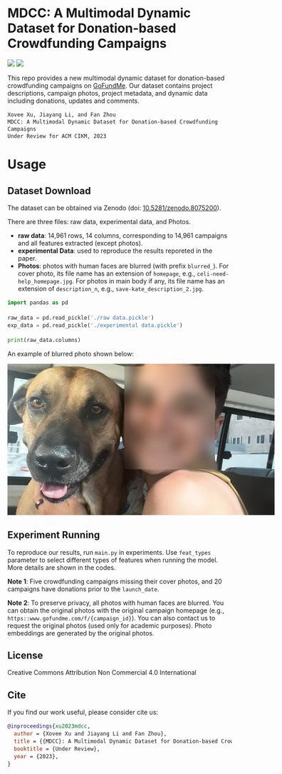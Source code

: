 # MDCC: A Multimodal Dynamic Dataset for Donation-based Crowdfunding Campaigns

[![](https://img.shields.io/badge/DOI-10.5281/zenodo.8075200-blue)](https://doi.org/10.5281/zenodo.8075200) ![](https://img.shields.io/badge/CIKM'23-submission-green)  

This repo provides a new multimodal dynamic dataset for donation-based crowdfunding campaigns on [GoFundMe](https://gofundme.com/). Our dataset contains project descriptions, campaign photos, project metadata, and dynamic data including donations, updates and comments. 

    Xovee Xu, Jiayang Li, and Fan Zhou
    MDCC: A Multimodal Dynamic Dataset for Donation-based Crowdfunding Campaigns
    Under Review for ACM CIKM, 2023

# Usage

## Dataset Download

The dataset can be obtained via Zenodo
(doi: [10.5281/zenodo.8075200](https://doi.org/10.5281/zenodo.8075200)).

There are three files: raw data, experimental data, and Photos. 

- **raw data**: 14,961 rows, 14 columns, corresponding to 14,961 campaigns and all features extracted (except photos).
- **experimental Data**: used to reproduce the results reporeted in the paper. 
- **Photos**: photos with human faces are blurred (with prefix `blurred_`). For cover photo, its file name has an extension of `homepage`, e.g., `celi-need-help_homepage.jpg`. For photos in main body if any, its file name has an extension of `description_n`, e.g., `save-kate_description_2.jpg`. 


```python
import pandas as pd

raw_data = pd.read_pickle('./raw data.pickle')
exp_data = pd.read_pickle('./experimental data.pickle')

print(raw_data.columns)
```

An example of blurred photo shown below: 
<div style="text-align: center;">
<img src="./sample-photo.jpg" alt="blurred photo" style="max-width: 600px; max-height: 400px;" />
</div>

## Experiment Running

To reproduce our results, run `main.py` in experiments. Use `feat_types` parameter to select different types of features when running the model. More details are shown in the codes. 

**Note 1**: Five crowdfunding campaigns missing their cover photos, and 20 campaigns have donations prior to the `launch_date`. 

**Note 2**: To preserve privacy, all photos with human faces are blurred. You can obtain the original photos with the original campaign homepage (e.g., `https::www.gofundme.com/f/{campaign_id}`). You can also contact us to request the original photos (used only for academic purposes). Photo embeddings are generated by the original photos. 

## License

Creative Commons Attribution Non Commercial 4.0 International

## Cite

If you find our work useful, please consider cite us:

```bibtex
@inproceedings{xu2023mdcc, 
  author = {Xovee Xu and Jiayang Li and Fan Zhou}, 
  title = {{MDCC}: A Multimodal Dynamic Dataset for Donation-based Crowdfunding Campaigns}, 
  booktitle = {Under Review}, 
  year = {2023}, 
}
```

